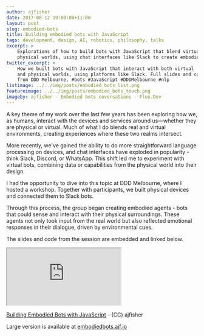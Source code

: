 ```yaml
---
author: ajfisher
date: 2017-08-12 19:00:00+11:00
layout: post
slug: embodied-bots
title: Building embodied bots with JavaScript
tags: development, design, AI, robotics, philosophy, talks
excerpt: >
    Explorations of how to build bots with JavaScript that blend virtual and
    physical worlds, using chat interfaces like Slack to create embodied agents.
twitter_excerpt: >
    How we built bots with JavaScript that interact with both virtual
    and physical worlds, using platforms like Slack. Full slides and code examples
    from DDD Melbourne. #bots #JavaScript #DDDMelbourne #nlp
listimage: ../../img/posts/embodied_bots_list.png
featureimage: ../../img/posts/embodied_bots_touch.png
imageby: ajfisher - Embodied bots coversations - Flux.Dev
---
```


A key theme of my work over the last few years has been exploring how we, as
humans, interact with the devices and services around us—whether they are
physical or virtual. Much of what I do blends real and virtual environments,
creating experiences where these two realms intersect.

More recently, we've gained the ability to do more straightforward language
processing on devices, and chat interfaces have exploded in popularity - think
Slack, Discord, or WhatsApp. This shift led me to experiment with virtual bots,
combining data or capabilities from the physical world into their design.

I had the opportunity to dive into this topic at DDD Melbourne, where I hosted
a workshop. Together with participants, we built physical devices and connected
them to Slack bots.

Through this process, the group began creating embodied agents - bots that could
sense and interact with their physical surroundings. These agents not only took
input from the real world but also reflected emotional responses in their
dialogue, driven by environmental cues.

The slides and code from the session are embedded and linked below.

<p class="mediacontainer"><iframe title="Embodied Bots slides"
    src="https://embodiedbots.ajf.io/"></iframe></p>

<p class="caption"><a href="https://embodiedbots.ajf.io/">Building Embodied Bots
with JavaScript</a> - (CC) ajfisher</p>

Large version is available at [embodiedbots.ajf.io](https://embodiedbots.ajf.io/)
